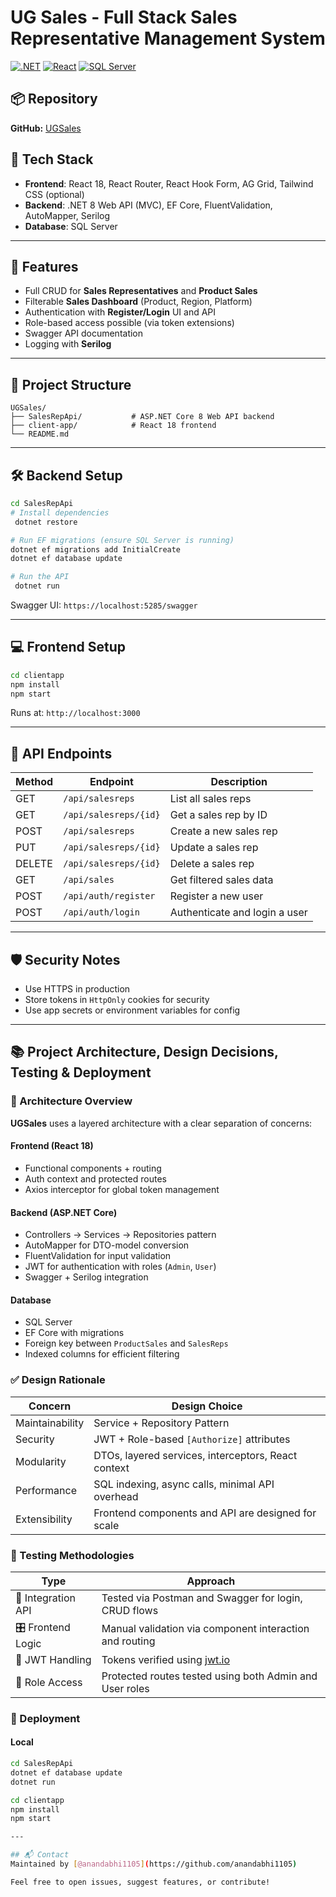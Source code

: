 # UG Sales - Full Stack Sales Representative Management System

[![.NET](https://img.shields.io/badge/.NET%208-512bd4?style=flat&logo=dotnet&logoColor=white)](https://dotnet.microsoft.com/) [![React](https://img.shields.io/badge/React%2018-61dafb?style=flat&logo=react&logoColor=black)](https://reactjs.org/) [![SQL Server](https://img.shields.io/badge/SQL%20Server-CC2927?style=flat&logo=microsoftsqlserver&logoColor=white)](https://www.microsoft.com/en-us/sql-server)

## 📦 Repository
**GitHub:** [UGSales](https://github.com/anandabhi1105/UGSales.git)

## 🔧 Tech Stack
- **Frontend**: React 18, React Router, React Hook Form, AG Grid, Tailwind CSS (optional)
- **Backend**: .NET 8 Web API (MVC), EF Core, FluentValidation, AutoMapper, Serilog
- **Database**: SQL Server

---

## 🚀 Features
- Full CRUD for **Sales Representatives** and **Product Sales**
- Filterable **Sales Dashboard** (Product, Region, Platform)
- Authentication with **Register/Login** UI and API
- Role-based access possible (via token extensions)
- Swagger API documentation
- Logging with **Serilog**

---

## 📁 Project Structure
```
UGSales/
├── SalesRepApi/           # ASP.NET Core 8 Web API backend
├── client-app/            # React 18 frontend
└── README.md
```

---

## 🛠 Backend Setup
```bash
cd SalesRepApi
# Install dependencies
 dotnet restore

# Run EF migrations (ensure SQL Server is running)
dotnet ef migrations add InitialCreate
dotnet ef database update

# Run the API
 dotnet run
```

Swagger UI: `https://localhost:5285/swagger`

---

## 💻 Frontend Setup
```bash
cd clientapp
npm install
npm start
```

Runs at: `http://localhost:3000`

---

## 🧪 API Endpoints
| Method | Endpoint                 | Description                       |
|--------|--------------------------|-----------------------------------|
| GET    | `/api/salesreps`         | List all sales reps               |
| GET    | `/api/salesreps/{id}`    | Get a sales rep by ID             |
| POST   | `/api/salesreps`         | Create a new sales rep            |
| PUT    | `/api/salesreps/{id}`    | Update a sales rep                |
| DELETE | `/api/salesreps/{id}`    | Delete a sales rep                |
| GET    | `/api/sales`             | Get filtered sales data           |
| POST   | `/api/auth/register`     | Register a new user               |
| POST   | `/api/auth/login`        | Authenticate and login a user     |
---

## 🛡 Security Notes
- Use HTTPS in production
- Store tokens in `HttpOnly` cookies for security
- Use app secrets or environment variables for config

---

## 📚 Project Architecture, Design Decisions, Testing & Deployment

### 🧱 Architecture Overview

**UGSales** uses a layered architecture with a clear separation of concerns:

#### Frontend (React 18)
- Functional components + routing
- Auth context and protected routes
- Axios interceptor for global token management

#### Backend (ASP.NET Core)
- Controllers → Services → Repositories pattern
- AutoMapper for DTO-model conversion
- FluentValidation for input validation
- JWT for authentication with roles (`Admin`, `User`)
- Swagger + Serilog integration

#### Database
- SQL Server
- EF Core with migrations
- Foreign key between `ProductSales` and `SalesReps`
- Indexed columns for efficient filtering

### ✅ Design Rationale

| Concern         | Design Choice                                        |
|----------------|-------------------------------------------------------|
| Maintainability | Service + Repository Pattern                         |
| Security        | JWT + Role-based `[Authorize]` attributes            |
| Modularity      | DTOs, layered services, interceptors, React context  |
| Performance     | SQL indexing, async calls, minimal API overhead      |
| Extensibility   | Frontend components and API are designed for scale   |

### 🧪 Testing Methodologies

| Type               | Approach                                                 |
|--------------------|----------------------------------------------------------|
| 🔌 Integration API | Tested via Postman and Swagger for login, CRUD flows    |
| 🎛 Frontend Logic  | Manual validation via component interaction and routing  |
| 🔑 JWT Handling    | Tokens verified using [jwt.io](https://jwt.io)          |
| 🚥 Role Access     | Protected routes tested using both Admin and User roles |

### 🚀 Deployment

#### Local
```bash
cd SalesRepApi
dotnet ef database update
dotnet run

cd clientapp
npm install
npm start

---

## 📬 Contact
Maintained by [@anandabhi1105](https://github.com/anandabhi1105)

Feel free to open issues, suggest features, or contribute!
